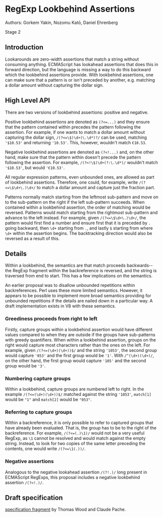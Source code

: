 # RegExp Lookbehind Assertions

Authors: Gorkem Yakin, Nozomu Katō, Daniel Ehrenberg

Stage 2

## Introduction

Lookarounds are zero-width assertions that match a string without consuming anything. ECMAScript has lookahead assertions that does this in forward direction, but the language is missing a way to do this backward which the lookbehind assertions provide. With lookbehind assertions, one can make sure that a pattern is or isn't preceded by another, e.g. matching a dollar amount without capturing the dollar sign.

## High Level API

There are two versions of lookbehind assertions: positive and negative.

Positive lookbehind assertions are denoted as `(?<=...)` and they ensure that the pattern contained within precedes the pattern following the assertion. For example, if one wants to match a dollar amount without capturing the dollar sign, `/(?<=\$)\d+(\.\d*)?/` can be used, matching `'$10.53'` and returning `'10.53'`. This, however, wouldn't match `€10.53`.

Negative lookbehind assertions are denoted as `(?<!...)` and, on the other hand, make sure that the pattern within doesn't precede the pattern following the assertion. For example, `/(?<!\$)\d+(?:\.\d*)/` wouldn't match `'$10.53'`, but would `'€10.53'`.

All regular expression patterns, even unbounded ones, are allowed as part of lookbehind assertions. Therefore, one could, for example, write `/(?<=\$\d+\.)\d+/` to match a dollar amount and capture just the fraction part.

Patterns normally match starting from the leftmost sub-pattern and move on to the sub-pattern on the right if the left sub-pattern succeeds. When contained within a lookbehind assertion, the order of matching would be reversed. Patterns would match starting from the rightmost sub-pattern and advance to the left instead. For example, given `/(?<=\$\d+\.)\d+/`, the pattern would first find a number and ensure first that it is preceded by `.` going backward, then `\d+` starting from `.`, and lastly `$` starting from where `\d+` within the assertion begins. The backtracking direction would also be reversed as a result of this.

## Details

Within a lookbehind, the semantics are that match proceeds backwards--the RegExp fragment within the backreference is reversed, and the string is traversed from end to start. This has a few implications on the semantics.

An earlier proposal was to disallow unbounded repetitions within backreferences. Perl uses these more limited semantics. However, it appears to be possible to implement more broad semantics providing for unbounded repetitions if the details are nailed down in a particular way. A draft implementation exists in V8 with these semantics.

### Greediness proceeds from right to left

Firstly, capture groups within a lookbehind assertion would have different values compared to when they are outside if the groups have sub-patterns with greedy quantifiers. When within a lookbehind assertion, groups on the right would capture most characters rather than the ones on the left. For example, given `/(?<=(\d+)(\d+))$/` and the string `'1053'`, the second group would capture `'053'` and the first group would be `'1'`. With `/^(\d+)(\d+)/`, on the other hand, the first group would capture `'105'` and the second group would be `'3'`.

### Numbering capture groups

Within a lookbehind, capture groups are numbered left to right. In the example `/(?<=(\d+)(\d+))$/` matched against the string `'1053'`, `match[1]` would be `"1"` and `match[2]` would be `"053"`.

### Referring to capture groups

Within a backreference, it is only possible to refer to captured groups that have already been evaluated. That is, the group has to be to the right of the backreference. For example, `/(?<=(.)\1)/` would not be a very useful RegExp, as `\1` cannot be resolved and would match against the empty string. Instead, to look for two copies of the same letter preceding the contents, one would write `/(?<=\1(.))/`.

### Negative assertions

Analogous to the negative lookahead assertion `/(?!.)/` long present in ECMAScript RegExps, this proposal includes a negative lookbehind assertion `/(?<!.)/`.

## Draft specification

[specification fragment](https://tc39.github.io/proposal-regexp-lookbehind/) by Thomas Wood and Claude Pache.
